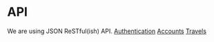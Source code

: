 # API
We are using JSON ReSTful(ish) API.
[Authentication](doc/api/auth.md)
[Accounts](doc/api/accounts.md)
[Travels](doc/api/travels.md)
